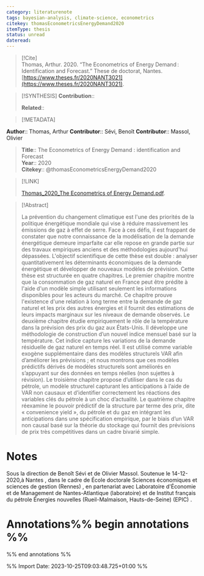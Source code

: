```yaml
---
category: literaturenote
tags: bayesian-analysis, climate-science, econometrics
citekey: thomasEconometricsEnergyDemand2020
itemType: thesis
status: unread  
dateread:  
---
```


> [!Cite]  
> Thomas, Arthur. 2020. “The Econometrics of Energy Demand : Identification and Forecast.” These de doctorat, Nantes. [https://www.theses.fr/2020NANT3021](https://www.theses.fr/2020NANT3021).

> [!SYNTHESIS] 
>**Contribution**::
>
>**Related**:: 
>

> [!METADATA]  
>
**Author**:: Thomas, Arthur
**Contributor**:: Sévi, Benoît
**Contributor**:: Massol, Olivier<br>
> **Title**:: The Econometrics of Energy Demand : identification and Forecast    
> **Year**:: 2020     
> **Citekey**:: @thomasEconometricsEnergyDemand2020    
>    
>    
>     
>    
>    
>     
>    
>    
>

> [!LINK] 
>
> [Thomas_2020_The Econometrics of Energy Demand.pdf](file:///Users/steven/Library/CloudStorage/GoogleDrive-steven.golovkine@ul.ie/My%20Drive/bibliography/Nantes/2020/Thomas_2020_The%20Econometrics%20of%20Energy%20Demand.pdf).

>[!Abstract]
>
>La prévention du changement climatique est l'une des priorités de la politique énergétique mondiale qui vise à réduire massivement les émissions de gaz à effet de serre. Face à ces défis, il est frappant de constater que notre connaissance de la modélisation de la demande énergétique demeure imparfaite car elle repose en grande partie sur des travaux empiriques anciens et des méthodologies aujourd'hui dépassées. L'objectif scientifique de cette thèse est double : analyser quantitativement les déterminants économiques de la demande énergétique et développer de nouveaux modèles de prévision. Cette thèse est structurée en quatre chapitres. Le premier chapitre montre que la consommation de gaz naturel en France peut être prédite à l'aide d'un modèle simple utilisant seulement les informations disponibles pour les acteurs du marché. Ce chapitre prouve l'existence d'une relation à long terme entre la demande de gaz naturel et les prix des autres énergies et il fournit des estimations de leurs impacts marginaux sur les niveaux de demande observés. Le deuxième chapitre étudie empiriquement le rôle de la température dans la prévision des prix du gaz aux États-Unis. Il développe une méthodologie de construction d’un nouvel indice mensuel basé sur la température. Cet indice capture les variations de la demande résiduelle de gaz naturel en temps réel. Il est utilisé comme variable exogène supplémentaire dans des modèles structurels VAR afin d’améliorer les prévisions ; et nous montrons que ces modèles prédictifs dérivés de modèles structurels sont améliorés en s’appuyant sur des données en temps réelles (non sujettes à révision). Le troisième chapitre propose d’utiliser dans le cas du pétrole, un modèle structurel capturant les anticipations à l’aide de VAR non causaux et d’identifier correctement les réactions des variables clés du pétrole à un choc d’actualité. Le quatrième chapitre réexamine le pouvoir prédictif de la structure par terme des prix, dite « convenience yield », du pétrole et du gaz en intégrant les anticipations dans une spécification empirique, par le biais d’un VAR non causal basé sur la théorie du stockage qui fournit des prévisions de prix très compétitives dans un cadre bivarié simple.
>>


# Notes
Sous la direction de Benoît Sévi et de Olivier Massol. Soutenue le 14-12-2020,à Nantes , dans le cadre de École doctorale Sciences économiques et sciences de gestion (Rennes) , en partenariat avec Laboratoire d'Économie et de Management de Nantes-Atlantique (laboratoire) et de Institut français du pétrole Énergies nouvelles (Rueil-Malmaison, Hauts-de-Seine) (EPIC) .<br>
# Annotations%% begin annotations %%  
 
  
%% end annotations %%

%% Import Date: 2023-10-25T09:03:48.725+01:00 %%
